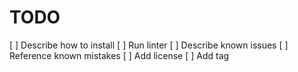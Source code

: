 # TODO

[ ] Describe how to install
[ ] Run linter
[ ] Describe known issues
[ ] Reference known mistakes
[ ] Add license
[ ] Add tag
